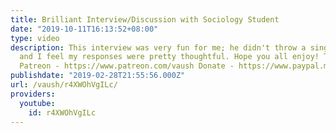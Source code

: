 ```yaml
---
title: Brilliant Interview/Discussion with Sociology Student
date: "2019-10-11T16:13:52+08:00"
type: video
description: This interview was very fun for me; he didn't throw a single softball
  and I feel my responses were pretty thoughtful. Hope you all enjoy! Twitter - https://twitter.com/VaushV
  Patreon - https://www.patreon.com/vaush Donate - https://www.paypal.me/vaush
publishdate: "2019-02-28T21:55:56.000Z"
url: /vaush/r4XWOhVgILc/
providers:
  youtube:
    id: r4XWOhVgILc
---
```


